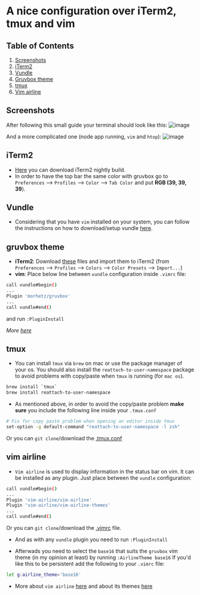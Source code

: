 # A nice configuration over iTerm2, tmux and vim

## Table of Contents
1. [Screenshots](#screenshots)
2. [iTerm2](#iterm2)
3. [Vundle](#vundle)
4. [Gruvbox theme](#gruvbox-theme)
5. [tmux](#tmux)
6. [Vim airline](#vim-airline)

## Screenshots
After following this small guide your terminal should look like this:
![image][terminal-img]

And a more complicated one (node app running, `vim` and `htop`):
![image][terminal-dev-img]

## iTerm2
- [Here][nightly] you can download iTerm2 nightly build.
- In order to have the top bar the same color with gruvbox go to `Preferences` --> `Profiles` --> `Color` --> `Tab Color` and put **RGB (39, 39, 39**).
## Vundle
- Considering that you have `vim` installed on your system, you can follow the instructions on how to download/setup vundle [here][vundle-tut].

## gruvbox theme
- **iTerm2**: Download [these][gruviterm] files and import them to iTerm2 (from `Preferences` --> `Profiles` --> `Colors` --> `Color Presets` --> `Import...`)
- **vim**: Place below line between `vundle` configuration inside `.vimrc` file:
```sh
call vundle#begin()
...
Plugin 'morhetz/gruvbox'
...
call vundle#end()
```
and run `:PluginInstall`

_More [here][gruv]_

## tmux
- You can install `tmux` via `brew` on mac or use the package manager of your os. You should also install the `reattach-to-user-namespace` package to avoid problems with copy/paste when `tmux` is running (for `mac os`).
```sh
brew install `tmux`
brew install reattach-to-user-namespace
```

- As mentioned above, in order to avoid the copy/paste problem **make sure** you include the following line inside your `.tmux.conf`
```sh
# Fix for copy paste problem when opening an editor inside tmux
set-option -g default-command "reattach-to-user-namespace -l zsh"
```
Or you can `git clone`/download the [.tmux.conf](./.tmux.conf)
## vim airline
- `Vim airline` is used to display information in the status bar on vim. It can be installed as any plugin.
Just place between the `vundle` configuration:
```sh
call vundle#begin()
...
Plugin 'vim-airline/vim-airline'
Plugin 'vim-airline/vim-airline-themes'
...
call vundle#end()
```
Or you can `git clone`/download the [.vimrc](./.vimrc) file.
- And as with any `vundle` plugin you need to run `:PluginInstall`

- Afterwads you need to select the `base16` that suits the `gruvbox` vim theme (in my opinion at least) by running `:AirlineTheme base16`
If you'd like this to be persistent add the following to your `.vimrc` file:
```sh
let g:airline_theme='base16'
```
- More about `vim airline` [here][airline] and about its themes [here][airline-themes]


[nightly]: https://iTerm2.com/downloads/nightly/#/section/home
[gruviterm]: https://github.com/morhetz/gruvbox-contrib/tree/master/iterm2
[vundle-tut]: https://github.com/VundleVim/Vundle.vim#quick-start
[gruv]: https://github.com/morhetz/gruvbox
[airline]: https://github.com/vim-airline/vim-airline#themes
[airline-themes]: https://github.com/vim-airline/vim-airline/wiki/Screenshots
[terminal-img]: http://i.imgur.com/oSA7DNM.png
[terminal-dev-img]: http://i.imgur.com/VSfdtl5.png